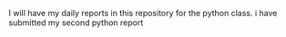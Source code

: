 I will have my daily reports in this repository for the python class.
i have submitted my second python report
